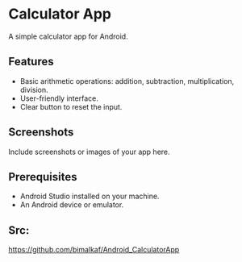 # Calculator App

A simple calculator app for Android.

## Features

- Basic arithmetic operations: addition, subtraction, multiplication, division.
- User-friendly interface.
- Clear button to reset the input.

## Screenshots

Include screenshots or images of your app here.

## Prerequisites

- Android Studio installed on your machine.
- An Android device or emulator.

## Src:
https://github.com/bimalkaf/Android_CalculatorApp
